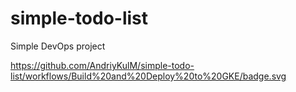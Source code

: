 # simple-todo-list
Simple DevOps project

https://github.com/AndriyKulM/simple-todo-list/workflows/Build%20and%20Deploy%20to%20GKE/badge.svg
